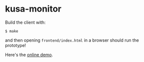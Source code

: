 # kusa-monitor

Build the client with:

```
$ make
```

and then opening `frontend/index.html` in a browser should run the prototype!

Here's the [online demo][live].

[live]: https://logsig.github.io/kusa-monitor/dist/index.html
